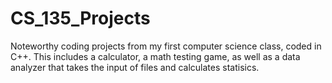 # CS_135_Projects
Noteworthy coding projects from my first computer science class, coded in C++. This includes a calculator, a math testing game, as well as a data analyzer that takes the 
input of files and calculates statisics. 

